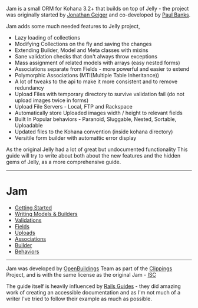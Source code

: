 Jam is a small ORM for Kohana 3.2+ that builds on top of Jelly - the project was originally started by [Jonathan Geiger](http://jonathan-geiger.com/) and co-developed by [Paul Banks](http://blog.banksdesigns.co.uk/).

Jam adds some much needed features to Jelly project, 

* Lazy loading of collections
* Modifying Collections on the fly and saving the changes
* Extending Builder, Model and Meta classes with mixins
* Sane validation checks that don't always throw exceptions
* Mass assignment of related models with arrays (easy nested forms)
* Associations separate from Fields - more powerful and easier to extend
* Polymorphic Associations (MTI(Multiple Table Inheritance))
* A lot of tweaks to the api to make it more consistent and to remove redundancy
* Upload Files with temporary directory to survive validation fail (do not upload images twice in forms)
* Upload File Servers - Local, FTP and Rackspace
* Automatically store Uploaded images width / height to relevant fields
* Built In Popular behaviors - Paranoid, Sluggable, Nested, Sortable, Uploadable
* Updated files to the Kohana convention (inside kohana directory)
* Versitile form builder with automattic error display

As the original Jelly had a lot of great but undocumented functionality This guide will try to write about both about the new features and the hidden gems of Jelly, as a more comprehensive guide.

--------

Jam
===

* [Getting Started](/OpenBuildings/Jam/blob/master/guide/jam/getting-started.md)
* [Writing Models & Builders](/OpenBuildings/Jam/blob/master/guide/jam/models-and-builders.md)
* [Validations](/OpenBuildings/Jam/blob/master/guide/jam/validations.md)
* [Fields](/OpenBuildings/Jam/blob/master/guide/jam/fields.md)
* [Uploads](/OpenBuildings/Jam/blob/master/guide/jam/uploads.md)
* [Associations](/OpenBuildings/Jam/blob/master/guide/jam/associations.md)
* [Builder](/OpenBuildings/Jam/blob/master/guide/jam/builder.md)
* [Behaviors](/OpenBuildings/Jam/blob/master/guide/jam/behaviors.md)

--------

Jam was developed by [OpenBuildings](http://openbuildings.com) Team as part of the [Clippings](http://clippings.com) Project, and is with the same license as the original Jam - [ISC](http://www.opensource.org/licenses/isc-license.txt)

The guide itself is heavily influenced by [Rails Guides](http://guides.rubyonrails.org/) - they did amazing work of creating an accessible documentation and as I'm not much of a writer I've tried to follow their example as much as possible.